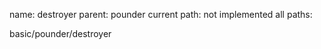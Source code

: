 name: destroyer
parent: pounder
current path: not implemented
all paths:

  basic/pounder/destroyer
